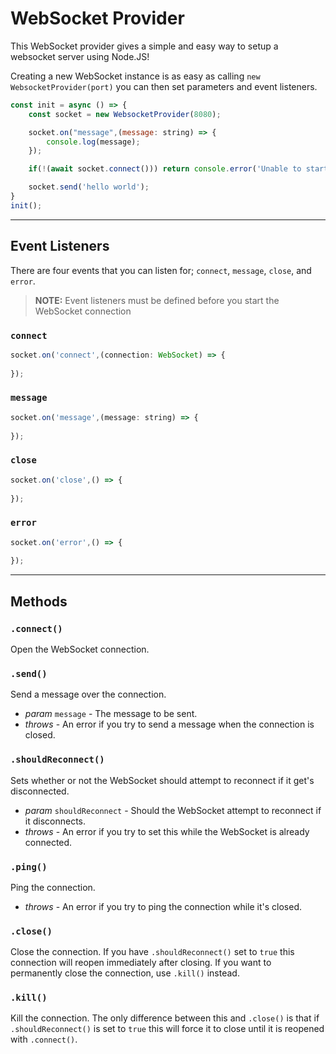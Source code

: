 # WebSocket Provider

This WebSocket provider gives a simple and easy way to setup a websocket server using Node.JS!

Creating a new WebSocket instance is as easy as calling `new WebsocketProvider(port)` you can then set parameters and event listeners.
```javascript
const init = async () => {
    const socket = new WebsocketProvider(8080);

    socket.on("message",(message: string) => {
        console.log(message);
    });

    if(!(await socket.connect())) return console.error('Unable to start the connection!');

    socket.send('hello world');
}
init();
```
---
## Event Listeners
There are four events that you can listen for; `connect`, `message`, `close`, and `error`.
> **NOTE:** Event listeners must be defined before you start the WebSocket connection

### `connect`
```javascript
socket.on('connect',(connection: WebSocket) => {
    
});
```
### `message`
```javascript
socket.on('message',(message: string) => {
    
});
```
### `close`
```javascript
socket.on('close',() => {
    
});
```
### `error`
```javascript
socket.on('error',() => {
    
});
```
---
## Methods
### `.connect()`
Open the WebSocket connection.
### `.send()`
Send a message over the connection.
- *param* `message` - The message to be sent.
- *throws* - An error if you try to send a message when the connection is closed.
### `.shouldReconnect()`
Sets whether or not the WebSocket should attempt to reconnect if it get's disconnected.
- *param* `shouldReconnect` - Should the WebSocket attempt to reconnect if it disconnects.
- *throws* - An error if you try to set this while the WebSocket is already connected.
### `.ping()`
Ping the connection.
- *throws* - An error if you try to ping the connection while it's closed.
### `.close()`
Close the connection. If you have `.shouldReconnect()` set to `true` this connection will reopen immediately after closing. If you want to permanently close the connection, use `.kill()` instead.
### `.kill()`
Kill the connection. The only difference between this and `.close()` is that if `.shouldReconnect()` is set to `true` this will force it to close until it is reopened with `.connect()`.
